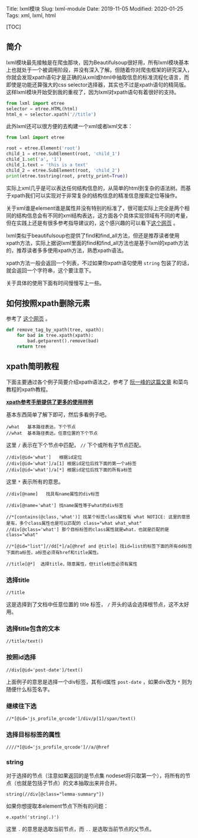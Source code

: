 Title: lxml模块
Slug: lxml-module
Date: 2019-11-05
Modified: 2020-01-25
Tags:  xml, lxml, html

[TOC]

## 简介

lxml模块最先接触是在爬虫那块，因为Beautifulsoup很好用，所有lxml模块基本上也就处于一个被调用阶段，并没有深入了解。但随着你对爬虫框架的研究深入，你就会发现xpath语句才是正确的从xml或html中抽取信息的标准流程化语言，而即使是功能还算强大的css selector选择器，其实也不过是xpath语句的精简版。这样lxml模块开始受到我的重视了，因为lxml对xpath语句有着很好的支持。

```python
from lxml import etree
selector = etree.HTML(html)
html_e = selector.xpath('//title')
```

此外lxml还可以很方便的去构建一个xml或者lxml文本：

```python
from lxml import etree

root = etree.Element('root')
child_1 = etree.SubElement(root, 'child_1')
child_1.set('a', '1')
child_1.text = 'this is a text'
child_2 = etree.SubElement(root, 'child_2')
print(etree.tostring(root, pretty_print=True))
```

实际上xml几乎是可以表达任何结构信息的，从简单的html到复杂的语法树。而基于xpath我们可以实现对于非常复杂的结构信息的精准信息搜索定位等操作。

关于xml谁是element谁是属性并没有特别的标准了，很可能实际上完全是两个相同的结构信息会有不同的xml结构表达，这方面各个具体实现领域有不同的考量，但在实践上还是有很多参考指导建议的，这个感兴趣的可以看下[这个网页](https://www.ibm.com/developerworks/library/x-eleatt/) 。

lxml类似于beautifulsoup也提供了find和find_all方法，但还是推荐读者使用xpath方法，实际上据说lxml里面的find和find_all方法也是基于lxml的xpath方法的，推荐读者多多使用xpath方法，熟悉xpath语法。

xpath方法一般会返回一个列表，不过如果你xpath语句使用 `string` 包装了的话，就会返回一个字符串，这个要注意下。

关于具体的使用下面有时间慢慢写上一些。



## 如何按照xpath删除元素

参考了 [这个网页](https://stackoverflow.com/questions/7981840/how-to-remove-an-element-in-lxml) 。

```python
def remove_tag_by_xpath(tree, xpath):
    for bad in tree.xpath(xpath):
        bad.getparent().remove(bad)
    return tree
```



## xpath简明教程

下面主要通过各个例子简要介绍xpath语法之，参考了 [阮一峰的这篇文章](http://www.ruanyifeng.com/blog/2009/07/xpath_path_expressions.html) 和菜鸟教程的xpath教程。

**[xpath参考手册提供了更多的使用样例](https://devhints.io/xpath)**



基本东西简单了解下即可，然后多看例子吧。

```
/what   基本路径表达，下个节点
//what  基本路径表达，任意位置的下个节点
```

这里 `/` 表示在下个节点中匹配， `//` 下个或所有子节点匹配。 

```text
//div[@id='what']   根据id定位
//div[@id='what']/a[1] 根据id定位后找下面的第一个a标签
//div[@id='what']/a[*] 根据id定位后找下面的所有a标签
```

这里 `*` 表示所有的意思。

```text
//div[@name]   找具有name属性的div标签

//div[@name='what'] 找name属性等于what的div标签 

//*[contains(@class,'what')] 找某个标签class属性有 what NOTICE: 这里的意思是有，多个class属性也是可以匹配的 class="what what_what"
//div[@class='what'] 那个目标标签的class属性就是what，也就是匹配的是 class="what"

//*[@id="list"]//dd[*]/a[@href and @title] 找id=list的标签下面的所有dd标签下面的a标签，a标签必须有href和title属性。
```



```text
//title[@*]  选择title，随意属性，但title标签必须有属性
```



### 选择title

```text
//title
```

这是选择到了文档中任意位置的 title 标签， `/` 开头的话会选择根节点，这不太好用。

### 选择title包含的文本

```text
//title/text()
```

### 按照id选择

```text
//div[@id='post-date']/text()
```

上面例子的意思是选择一个div标签，其有id属性 `post-date` ，如果div改为 `*` 则为随便什么标签名字。

### 继续往下选

```text
//*[@id='js_profile_qrcode']/div/p[1]/span/text()
```

### 选择目标标签的属性

```text
////*[@id='js_profile_qrcode']//a/@href
```



### string

对于选择的节点（注意如果返回的是节点集 nodeset将只取第一个），将所有的节点（也就是包括子节点）的文本抽取出来并合并。

```text
string(//div[@class="lemma-summary"])
```

如果你想提取本element节点下所有的问题：

```text
e.xpath('string(.)')
```

这里 `.` 的意思是选取当前节点，而 `..` 是选取当前节点的父节点。

